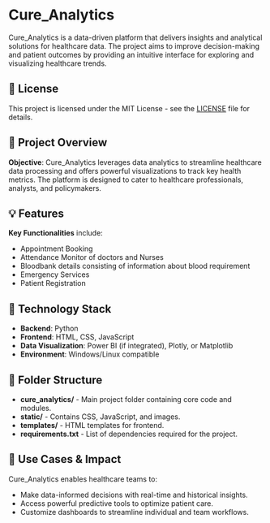 # Cure_Analytics

Cure_Analytics is a data-driven platform that delivers insights and analytical solutions for healthcare data. The project aims to improve decision-making and patient outcomes by providing an intuitive interface for exploring and visualizing healthcare trends.

## 📜 License
This project is licensed under the MIT License - see the [LICENSE](LICENSE) file for details.

## 📜 Project Overview
**Objective**: Cure_Analytics leverages data analytics to streamline healthcare data processing and offers powerful visualizations to track key health metrics. The platform is designed to cater to healthcare professionals, analysts, and policymakers.

## 💡 Features

**Key Functionalities** include:
- Appointment Booking
- Attendance Monitor of doctors and Nurses
- Bloodbank details consisting of information about blood requirement
- Emergency Services
- Patient Registration

## 📐 Technology Stack

- **Backend**: Python
- **Frontend**: HTML, CSS, JavaScript
- **Data Visualization**: Power BI (if integrated), Plotly, or Matplotlib
- **Environment**: Windows/Linux compatible

## 📂 Folder Structure

- **cure_analytics/** - Main project folder containing core code and modules.
- **static/** - Contains CSS, JavaScript, and images.
- **templates/** - HTML templates for frontend.
- **requirements.txt** - List of dependencies required for the project.

## 💼 Use Cases & Impact

Cure_Analytics enables healthcare teams to:
- Make data-informed decisions with real-time and historical insights.
- Access powerful predictive tools to optimize patient care.
- Customize dashboards to streamline individual and team workflows.

